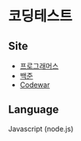 # 코딩테스트

## Site

- [프로그래머스](https://programmers.co.kr/) <br />
- [백준](https://www.acmicpc.net/) <br />
- [Codewar](https://www.codewars.com/)

## Language

Javascript (node.js)
